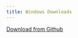 ```yaml
---
title: Windows Downloads
---
```


[<i class="fab fa-github fa-5x"></i> Download from Github][latest]

[latest]: https://github.com/thantthet/keymagic/releases/tag/windows-2.0.0.9
